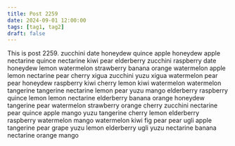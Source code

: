 ```yaml
---
title: Post 2259
date: 2024-09-01 12:00:00
tags: [tag1, tag2]
draft: false
---
```

This is post 2259.
zucchini
date
honeydew
quince
apple
honeydew
apple
nectarine
quince
nectarine
kiwi
pear
elderberry
zucchini
raspberry
date
honeydew
lemon
watermelon
strawberry
banana
orange
watermelon
apple
lemon
nectarine
pear
cherry
xigua
zucchini
yuzu
xigua
watermelon
pear
pear
honeydew
raspberry
kiwi
cherry
lemon
kiwi
watermelon
watermelon
tangerine
tangerine
nectarine
lemon
pear
yuzu
mango
elderberry
raspberry
quince
lemon
lemon
nectarine
elderberry
banana
orange
honeydew
tangerine
pear
watermelon
strawberry
orange
cherry
zucchini
nectarine
pear
quince
apple
mango
yuzu
tangerine
cherry
lemon
elderberry
raspberry
watermelon
mango
watermelon
kiwi
fig
pear
pear
ugli
apple
tangerine
pear
grape
yuzu
lemon
elderberry
ugli
yuzu
nectarine
banana
nectarine
orange
mango

